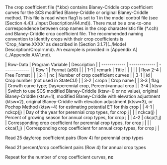 The crop coefficient file (\*.kbc) contains Blaney-Criddle crop coefficient curves for the SCS modified 
Blaney-Criddle or original Blaney-Criddle method.  This file is read when flag1 is set to 1 in the model 
control file (see [Section 4.4](../Input Description/44.md)). There must be a one-to-one correspondence between crop names in the crop 
characteristic file (\*.cch) and Blaney-Criddle crop coefficient file. The recommended naming convention to 
identify crops with their crop coefficients is ‘Crop_Name.XXXX’ as described in [Section 3.1.7](../Model Description/CropIrr.md). An example 
is provided in [Appendix A](../Appendix A/A1.md).  

 | Row-Data | Program Variable | Description |
    | ------------ | ------------- | ------------- |
	| Row 1 | Format (a80) | |
	| 1-1 | remark | Title |
	| | | |
	| Row 2-4 | Free Format | |
	| 2-1 | nc | Number of crop coefficient curves |
	| 3-1 | id | Crop number (not used in StateCU) |
	| 3-2 | cropn | Crop name |
	| 3-3 | flag | Growth curve type; Day=perennial crop, Percent=annual crop |
	| 3-4 | ktsw | Switch to use SCS modified Blaney-Criddle (ktsw=0 or no value), original Blaney-Criddle (ktsw=1), modified Blaney-Criddle with elevation adjustment (ktsw=2), original Blaney-Criddle with elevation adjustment (ktsw=3), or Pochop Method (ktsw=4) for estimating potential ET for this crop |
	| 4-1 | nckcp(j) | Day of the year for perennial crop types, for crop j |
	|     | nckca(j) | Percent of growing season for annual crop types, for crop j |
	| 4-2 | ckcp(1,j) | Corresponding crop coefficient for perennial crop types, for crop j |
	|     | ckca(1,j) | Corresponding crop coefficient for annual crop types, for crop j |
	
Read 25 day/crop coefficient pairs (Row 4) for perennial crop types

Read 21 percent/crop coefficient pairs (Row 4) for annual crop types
	
Repeat for the number of crop coefficient curves, **nc**
